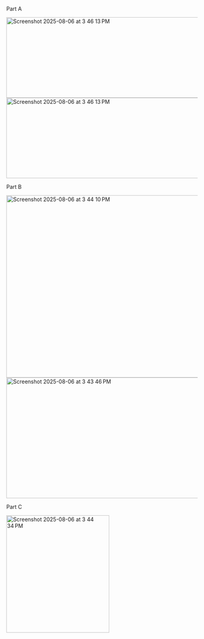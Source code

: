 Part A



<img width="1082" height="212" alt="Screenshot 2025-08-06 at 3 46 13 PM" src="https://github.com/user-attachments/assets/5fe6d26e-c719-458b-88f5-add1e7c3469b" />
<img width="1082" height="212" alt="Screenshot 2025-08-06 at 3 46 13 PM" src="https://github.com/user-attachments/assets/f97ec00c-1ecf-483b-b483-c1b31e1ea54e" />



Part B


<img width="1017" height="480" alt="Screenshot 2025-08-06 at 3 44 10 PM" src="https://github.com/user-attachments/assets/ad07463a-cd4f-4ce2-9266-57290eeb2310" />
<img width="849" height="318" alt="Screenshot 2025-08-06 at 3 43 46 PM" src="https://github.com/user-attachments/assets/1c8b64e5-94e4-423f-b2df-2f1acae53859" />




Part C




<img width="271" height="309" alt="Screenshot 2025-08-06 at 3 44 34 PM" src="https://github.com/user-attachments/assets/bd2a6045-01ab-4195-924f-02f25f7bf467" />






